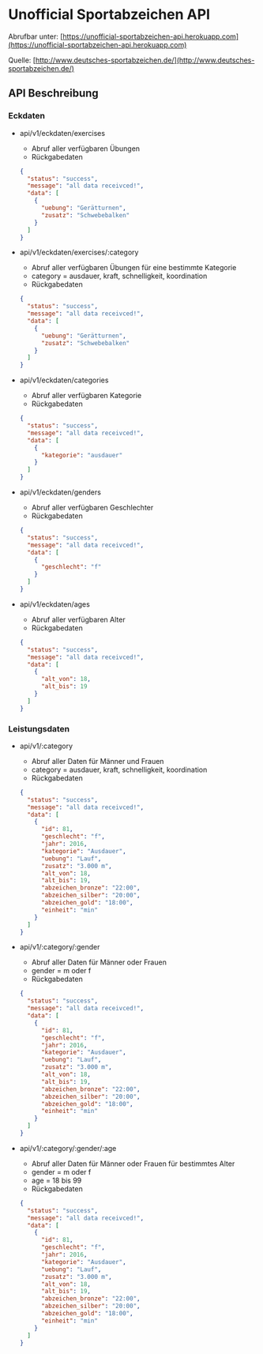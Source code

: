 # Unofficial Sportabzeichen API

Abrufbar unter: [https://unofficial-sportabzeichen-api.herokuapp.com](https://unofficial-sportabzeichen-api.herokuapp.com)

Quelle: [http://www.deutsches-sportabzeichen.de/](http://www.deutsches-sportabzeichen.de/)

## API Beschreibung

### Eckdaten

- api/v1/eckdaten/exercises
  - Abruf aller verfügbaren Übungen
  - Rückgabedaten
  ```json
  {
    "status": "success",
    "message": "all data receivced!",
    "data": [
      {
        "uebung": "Gerätturnen",
        "zusatz": "Schwebebalken"
      }
    ]
  }
  ```

- api/v1/eckdaten/exercises/:category
  - Abruf aller verfügbaren Übungen für eine bestimmte Kategorie
  - category = ausdauer, kraft, schnelligkeit, koordination
  - Rückgabedaten
  ```json
  {
    "status": "success",
    "message": "all data receivced!",
    "data": [
      {
        "uebung": "Gerätturnen",
        "zusatz": "Schwebebalken"
      }
    ]
  }
  ```

- api/v1/eckdaten/categories
  - Abruf aller verfügbaren Kategorie
  - Rückgabedaten
  ```json
  {
    "status": "success",
    "message": "all data receivced!",
    "data": [
      {
        "kategorie": "ausdauer"
      }
    ]
  }
  ```

- api/v1/eckdaten/genders
  - Abruf aller verfügbaren Geschlechter
  - Rückgabedaten
  ```json
  {
    "status": "success",
    "message": "all data receivced!",
    "data": [
      {
        "geschlecht": "f"
      }
    ]
  }
  ```

- api/v1/eckdaten/ages
  - Abruf aller verfügbaren Alter
  - Rückgabedaten
  ```json
  {
    "status": "success",
    "message": "all data receivced!",
    "data": [
      {
        "alt_von": 18,
        "alt_bis": 19
      }
    ]
  }
  ```

### Leistungsdaten

- api/v1/:category 
  - Abruf aller Daten für Männer und Frauen
  - category = ausdauer, kraft, schnelligkeit, koordination
  - Rückgabedaten
  ```json
  {
    "status": "success",
    "message": "all data receivced!",
    "data": [
      {
        "id": 81,
        "geschlecht": "f",
        "jahr": 2016,
        "kategorie": "Ausdauer",
        "uebung": "Lauf",
        "zusatz": "3.000 m",
        "alt_von": 18,
        "alt_bis": 19,
        "abzeichen_bronze": "22:00",
        "abzeichen_silber": "20:00",
        "abzeichen_gold": "18:00",
        "einheit": "min"
      }
    ]
  }
  ```

- api/v1/:category/:gender 
  - Abruf aller Daten für Männer oder Frauen
  - gender = m oder f
  - Rückgabedaten
  ```json
  {
    "status": "success",
    "message": "all data receivced!",
    "data": [
      {
        "id": 81,
        "geschlecht": "f",
        "jahr": 2016,
        "kategorie": "Ausdauer",
        "uebung": "Lauf",
        "zusatz": "3.000 m",
        "alt_von": 18,
        "alt_bis": 19,
        "abzeichen_bronze": "22:00",
        "abzeichen_silber": "20:00",
        "abzeichen_gold": "18:00",
        "einheit": "min"
      }
    ]
  }
  ```
  
- api/v1/:category/:gender/:age
  - Abruf aller Daten für Männer oder Frauen für bestimmtes Alter
  - gender = m oder f
  - age = 18 bis 99
  - Rückgabedaten
  ```json
  {
    "status": "success",
    "message": "all data receivced!",
    "data": [
      {
        "id": 81,
        "geschlecht": "f",
        "jahr": 2016,
        "kategorie": "Ausdauer",
        "uebung": "Lauf",
        "zusatz": "3.000 m",
        "alt_von": 18,
        "alt_bis": 19,
        "abzeichen_bronze": "22:00",
        "abzeichen_silber": "20:00",
        "abzeichen_gold": "18:00",
        "einheit": "min"
      }
    ]
  }
  ```
